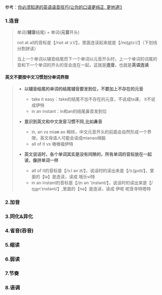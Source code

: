 

参考：[你必须知道的英语语音技巧(让你的口语更纯正, 更地道!)](https://www.bilibili.com/video/BV1SZ4y1K7Lr?p=1)



### 1.连音

> 单词(**辅音**结尾)  +  单词(**元音**开头)
>
> not at all的音标是【/nɒt ət ɔːl/】，里面连读起来就是【/nɒ<u>tə</u>tɔːl/】（下划线分割拼读）
>
> 当上一个单词以辅音结尾而下一个单词以元音开头时，上一个单词的词尾的音和下一个单词的开头的音会连在一起，这就是**连音**，也就是**英语连读**



#### 英文不要按中文习惯划分单词界限

> + **以辅音结尾的单词的结尾辅音要发到位，不要加上不存在的元音**
>   + take it easy：take的结尾不加不存在的元音，不说成ta课， it不说成伊特
>   + in an instant：in和an的结尾鼻音发到位
> + **意识到英文和中文发音习惯不同,比如鼻音**
>   + in, an vs mia**n** ao 棉袄，中文元音开头的前面会自然形成一个界限，英文母语人可能会读成mianao绵脑
>   + all of it vs 嗷嗷福伊特
>
> + **英文说话时，各个单词其实是没有间隙的，所有单词的音标放在一起读，像拼单词一样**
>   + all of it的音标是【/ɔːl əv ɪt/】，说话时的读出来是【/ɔː<u>lə</u>vɪt/】，里面的【lə】是连读，读成 哦乐vi特
>   + in an instant的音标是【/ɪn ən 'ɪnstənt/】，说话时的读出来是【/ɪ<u>nə</u>n'ɪnstənt/】,里面的【nə】是连读，读成 伊呢 呢音寺特嗯特







### 2.加音



### 3.同化&异化



### 4.省音(吞音)



### 5.缩读



### 6.弱读



### 7.节奏



### 8.语调